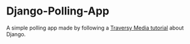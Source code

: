 # Django-Polling-App
A simple polling app made by following a <a href="https://youtu.be/e1IyzVyrLSU">Traversy Media tutorial</a> about Django. 
